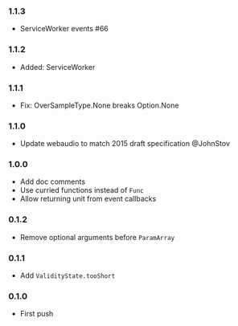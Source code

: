### 1.1.3

* ServiceWorker events #66

### 1.1.2

* Added: ServiceWorker

### 1.1.1

* Fix: OverSampleType.None breaks Option.None

### 1.1.0

* Update webaudio to match 2015 draft specification @JohnStov

### 1.0.0

* Add doc comments
* Use curried functions instead of `Func`
* Allow returning unit from event callbacks

### 0.1.2

* Remove optional arguments before `ParamArray`

### 0.1.1

* Add `ValidityState.tooShort`

### 0.1.0

* First push
